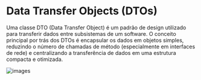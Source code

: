 # Data Transfer Objects (DTOs) 

Uma classe DTO (Data Transfer Object) é um padrão de design utilizado para transferir dados entre subsistemas de um software. O conceito principal por trás dos DTOs é encapsular os dados em objetos simples, reduzindo o número de chamadas de método (especialmente em interfaces de rede) e centralizando a transferência de dados em uma estrutura compacta e otimizada.

![images](https://github.com/Herysson/Programacao-Para-Web-Java-Spring/assets/7634437/0258cf89-c1ed-44a4-8005-1a73b65e75d8)

